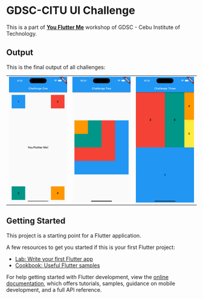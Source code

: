 # GDSC-CITU UI Challenge

This is a part of [**You Flutter Me**](https://gdsc.community.dev/events/details/developer-student-clubs-cebu-institute-of-technology-presents-you-flutter-me/) workshop of GDSC - Cebu Institute of Technology.


## Output

This is the final output of all challenges:

<table>
  <tr>
    <td align="center">
        <img src="assets/images/challenge_one.png" alt="image-description-1">
    </td>
    <td align="center">
        <img src="assets/images/challenge_two.png" alt="image-description-2">
    </td>
    <td align="center">
        <img src="assets/images/challenge_three.png" alt="image-description-3">
    </td>
  </tr>
</table>

## Getting Started

This project is a starting point for a Flutter application.

A few resources to get you started if this is your first Flutter project:

- [Lab: Write your first Flutter app](https://docs.flutter.dev/get-started/codelab)
- [Cookbook: Useful Flutter samples](https://docs.flutter.dev/cookbook)

For help getting started with Flutter development, view the
[online documentation](https://docs.flutter.dev/), which offers tutorials,
samples, guidance on mobile development, and a full API reference.
